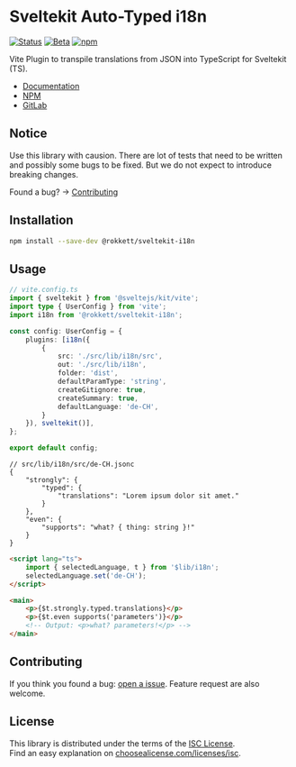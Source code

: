 # Sveltekit Auto-Typed i18n

[![Status](https://gitlab.com/rokkett/sveltekit-i18n/badges/main/pipeline.svg?ignore_skipped=true&key_text=tests&key_width=40)](https://gitlab.com/rokkett/sveltekit-i18n/-/jobs/)
[![Beta](https://img.shields.io/badge/status-stable--beta-important)](#sveltekit-auto-typed-i18n)
[![npm](https://img.shields.io/npm/v/@rokkett/sveltekit-i18n)](#sveltekit-auto-typed-i18n)

Vite Plugin to transpile translations from JSON into TypeScript for Sveltekit (TS).

-   [Documentation](https://gitlab.com/rokkett/sveltekit-i18n/-/blob/main/DOCS.md)
-   [NPM](https://www.npmjs.com/package/@rokkett/sveltekit-i18n)
-   [GitLab](https://gitlab.com/rokkett/sveltekit-i18n)

## Notice

Use this library with causion.
There are lot of tests that need to be written and possibly some bugs to be fixed.
But we do not expect to introduce breaking changes.

Found a bug? -> [Contributing](#contributing)

## Installation

```sh
npm install --save-dev @rokkett/sveltekit-i18n
```

## Usage

```ts
// vite.config.ts
import { sveltekit } from '@sveltejs/kit/vite';
import type { UserConfig } from 'vite';
import i18n from '@rokkett/sveltekit-i18n';

const config: UserConfig = {
	plugins: [i18n({
        {
            src: './src/lib/i18n/src',
            out: './src/lib/i18n',
            folder: 'dist',
            defaultParamType: 'string',
            createGitignore: true,
            createSummary: true,
            defaultLanguage: 'de-CH',
        }
    }), sveltekit()],
};

export default config;
```

```jsonc
// src/lib/i18n/src/de-CH.jsonc
{
	"strongly": {
		"typed": {
			"translations": "Lorem ipsum dolor sit amet."
		}
	},
	"even": {
		"supports": "what? { thing: string }!"
	}
}
```

```html
<script lang="ts">
	import { selectedLanguage, t } from '$lib/i18n';
	selectedLanguage.set('de-CH');
</script>

<main>
	<p>{$t.strongly.typed.translations}</p>
	<p>{$t.even supports('parameters')}</p>
	<!-- Output: <p>what? parameters!</p> -->
</main>
```

## Contributing

If you think you found a bug: [open a issue](https://gitlab.com/rokkett/sveltekit-i18n/-/issues).
Feature request are also welcome.

## License

This library is distributed under the terms of the [ISC License](./LICENSE).  
Find an easy explanation on [choosealicense.com/licenses/isc](https://choosealicense.com/licenses/isc/).
